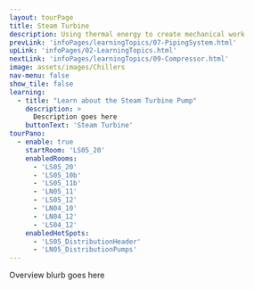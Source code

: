 ```yaml
---
layout: tourPage
title: Steam Turbine
description: Using thermal energy to create mechanical work
prevLink: 'infoPages/learningTopics/07-PipingSystem.html'
upLink: 'infoPages/02-LearningTopics.html'
nextLink: 'infoPages/learningTopics/09-Compressor.html'
image: assets/images/Chillers
nav-menu: false
show_tile: false
learning:
  - title: "Learn about the Steam Turbine Pump"
    description: >
      Description goes here
    buttonText: 'Steam Turbine'
tourPano:
  - enable: true
    startRoom: 'LS05_20'
    enabledRooms:
      - 'LS05_20'
      - 'LS05_10b'
      - 'LS05_11b'
      - 'LN05_11'
      - 'LS05_12'
      - 'LN04_10'
      - 'LN04_12'
      - 'LS04_12'
    enabledHotSpots:
      - 'LS05_DistributionHeader'
      - 'LN05_DistributionPumps'
---
```

Overview blurb goes here
